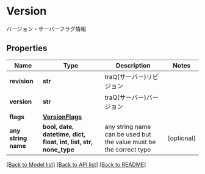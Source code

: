# Version

バージョン・サーバーフラグ情報

## Properties
Name | Type | Description | Notes
------------ | ------------- | ------------- | -------------
**revision** | **str** | traQ(サーバー)リビジョン | 
**version** | **str** | traQ(サーバー)バージョン | 
**flags** | [**VersionFlags**](VersionFlags.md) |  | 
**any string name** | **bool, date, datetime, dict, float, int, list, str, none_type** | any string name can be used but the value must be the correct type | [optional]

[[Back to Model list]](../README.md#documentation-for-models) [[Back to API list]](../README.md#documentation-for-api-endpoints) [[Back to README]](../README.md)


